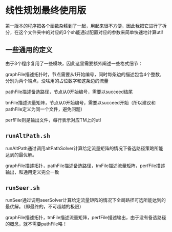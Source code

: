 # 线性规划最终使用版

第一版本的程序把各个函数杂糅到了一起，用起来很不方便，因此我把它进行了拆分，在这个文件夹中的对应的3个sh能通过配置对应的参数来简单快速地计算utl!

## 一些通用的定义

由于3个程序复用了一些模块，因此这里需要额外阐述一些格式细节：

graphFile描述拓扑时，节点需要从1开始编号，同时每条边的描述包含4个整数，分别为两个端点，没啥用的占位数字和这条边的流量

pathFile描述备选路径，节点从0开始编号，需要以succeed结尾

tmFile描述流量矩阵，节点从0开始编号，需要以succeed开始（所以建议和pathFile定义为同一个文件，避免问题）

perfFile则是输出文件，每行表示对应TM上的utl

## `runAltPath.sh`

runAltPath通过调用altPathSolver计算给定流量矩阵的情况下备选路径策略所能达到的最优解。

graphFile描述拓扑，pathFile描述备选路径，tmFile描述流量矩阵，perfFile描述输出，和通用定义完全一致

## `runSeer.sh`

runSeer通过调用seerSolver计算给定流量矩阵的情况下全局路径可选所能达到的最优解。（即最终的，不可超越的极限）

graphFile描述拓扑，tmFile描述流量矩阵，perfFile描述输出，由于没有备选路径的概念，就不需要pathFile咯！
